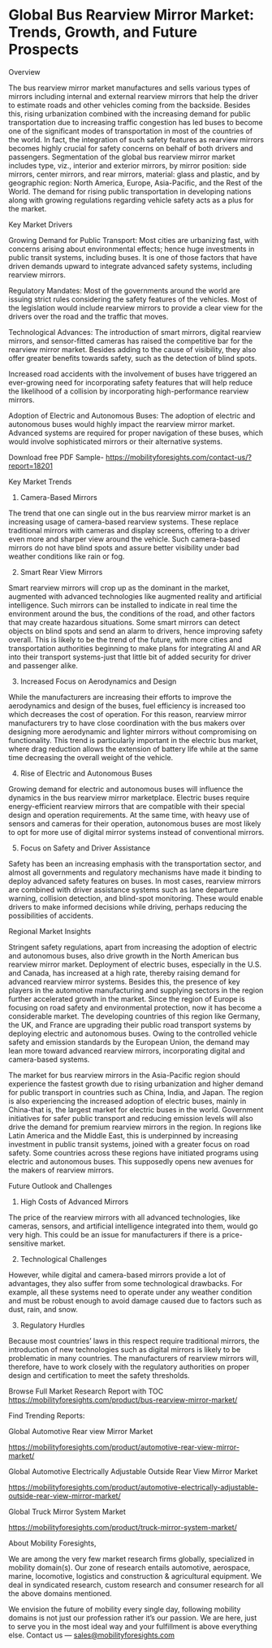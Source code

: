 # Global Bus Rearview Mirror Market: Trends, Growth, and Future Prospects

Overview

The bus rearview mirror market manufactures and sells various types of mirrors including internal and external rearview mirrors that help the driver to estimate roads and other vehicles coming from the backside. Besides this, rising urbanization combined with the increasing demand for public transportation due to increasing traffic congestion has led buses to become one of the significant modes of transportation in most of the countries of the world. In fact, the integration of such safety features as rearview mirrors becomes highly crucial for safety concerns on behalf of both drivers and passengers. Segmentation of the global bus rearview mirror market includes type, viz., interior and exterior mirrors, by mirror position: side mirrors, center mirrors, and rear mirrors, material: glass and plastic, and by geographic region: North America, Europe, Asia-Pacific, and the Rest of the World. The demand for rising public transportation in developing nations along with growing regulations regarding vehicle safety acts as a plus for the market.

Key Market Drivers

Growing Demand for Public Transport: Most cities are urbanizing fast, with concerns arising about environmental effects; hence huge investments in public transit systems, including buses. It is one of those factors that have driven demands upward to integrate advanced safety systems, including rearview mirrors.

Regulatory Mandates: Most of the governments around the world are issuing strict rules considering the safety features of the vehicles. Most of the legislation would include rearview mirrors to provide a clear view for the drivers over the road and the traffic that moves.

Technological Advances: The introduction of smart mirrors, digital rearview mirrors, and sensor-fitted cameras has raised the competitive bar for the rearview mirror market. Besides adding to the cause of visibility, they also offer greater benefits towards safety, such as the detection of blind spots.

Increased road accidents with the involvement of buses have triggered an ever-growing need for incorporating safety features that will help reduce the likelihood of a collision by incorporating high-performance rearview mirrors.

Adoption of Electric and Autonomous Buses: The adoption of electric and autonomous buses would highly impact the rearview mirror market. Advanced systems are required for proper navigation of these buses, which would involve sophisticated mirrors or their alternative systems.

Download free PDF Sample- https://mobilityforesights.com/contact-us/?report=18201

Key Market Trends

1. Camera-Based Mirrors

The trend that one can single out in the bus rearview mirror market is an increasing usage of camera-based rearview systems. These replace traditional mirrors with cameras and display screens, offering to a driver even more and sharper view around the vehicle. Such camera-based mirrors do not have blind spots and assure better visibility under bad weather conditions like rain or fog.

2. Smart Rear View Mirrors

Smart rearview mirrors will crop up as the dominant in the market, augmented with advanced technologies like augmented reality and artificial intelligence. Such mirrors can be installed to indicate in real time the environment around the bus, the conditions of the road, and other factors that may create hazardous situations. Some smart mirrors can detect objects on blind spots and send an alarm to drivers, hence improving safety overall. This is likely to be the trend of the future, with more cities and transportation authorities beginning to make plans for integrating AI and AR into their transport systems-just that little bit of added security for driver and passenger alike.

3. Increased Focus on Aerodynamics and Design

While the manufacturers are increasing their efforts to improve the aerodynamics and design of the buses, fuel efficiency is increased too which decreases the cost of operation. For this reason, rearview mirror manufacturers try to have close coordination with the bus makers over designing more aerodynamic and lighter mirrors without compromising on functionality. This trend is particularly important in the electric bus market, where drag reduction allows the extension of battery life while at the same time decreasing the overall weight of the vehicle.

4. Rise of Electric and Autonomous Buses

Growing demand for electric and autonomous buses will influence the dynamics in the bus rearview mirror marketplace. Electric buses require energy-efficient rearview mirrors that are compatible with their special design and operation requirements. At the same time, with heavy use of sensors and cameras for their operation, autonomous buses are most likely to opt for more use of digital mirror systems instead of conventional mirrors.

5. Focus on Safety and Driver Assistance

Safety has been an increasing emphasis with the transportation sector, and almost all governments and regulatory mechanisms have made it binding to deploy advanced safety features on buses. In most cases, rearview mirrors are combined with driver assistance systems such as lane departure warning, collision detection, and blind-spot monitoring. These would enable drivers to make informed decisions while driving, perhaps reducing the possibilities of accidents.

Regional Market Insights

Stringent safety regulations, apart from increasing the adoption of electric and autonomous buses, also drive growth in the North American bus rearview mirror market. Deployment of electric buses, especially in the U.S. and Canada, has increased at a high rate, thereby raising demand for advanced rearview mirror systems. Besides this, the presence of key players in the automotive manufacturing and supplying sectors in the region further accelerated growth in the market. Since the region of Europe is focusing on road safety and environmental protection, now it has become a considerable market. The developing countries of this region like Germany, the UK, and France are upgrading their public road transport systems by deploying electric and autonomous buses. Owing to the controlled vehicle safety and emission standards by the European Union, the demand may lean more toward advanced rearview mirrors, incorporating digital and camera-based systems.

The market for bus rearview mirrors in the Asia-Pacific region should experience the fastest growth due to rising urbanization and higher demand for public transport in countries such as China, India, and Japan. The region is also experiencing the increased adoption of electric buses, mainly in China-that is, the largest market for electric buses in the world. Government initiatives for safer public transport and reducing emission levels will also drive the demand for premium rearview mirrors in the region. In regions like Latin America and the Middle East, this is underpinned by increasing investment in public transit systems, joined with a greater focus on road safety. Some countries across these regions have initiated programs using electric and autonomous buses. This supposedly opens new avenues for the makers of rearview mirrors.

Future Outlook and Challenges

1. High Costs of Advanced Mirrors

The price of the rearview mirrors with all advanced technologies, like cameras, sensors, and artificial intelligence integrated into them, would go very high. This could be an issue for manufacturers if there is a price-sensitive market.

2. Technological Challenges

However, while digital and camera-based mirrors provide a lot of advantages, they also suffer from some technological drawbacks. For example, all these systems need to operate under any weather condition and must be robust enough to avoid damage caused due to factors such as dust, rain, and snow.

3. Regulatory Hurdles

Because most countries’ laws in this respect require traditional mirrors, the introduction of new technologies such as digital mirrors is likely to be problematic in many countries. The manufacturers of rearview mirrors will, therefore, have to work closely with the regulatory authorities on proper design and certification to meet the safety thresholds.

Browse Full Market Research Report with TOC https://mobilityforesights.com/product/bus-rearview-mirror-market/

Find Trending Reports:

Global Automotive Rear view Mirror Market

https://mobilityforesights.com/product/automotive-rear-view-mirror-market/

Global Automotive Electrically Adjustable Outside Rear View Mirror Market

https://mobilityforesights.com/product/automotive-electrically-adjustable-outside-rear-view-mirror-market/

Global Truck Mirror System Market

https://mobilityforesights.com/product/truck-mirror-system-market/

About Mobility Foresights,

We are among the very few market research firms globally, specialized in mobility domain(s). Our zone of research entails automotive, aerospace, marine, locomotive, logistics and construction & agricultural equipment. We deal in syndicated research, custom research and consumer research for all the above domains mentioned.

We envision the future of mobility every single day, following mobility domains is not just our profession rather it’s our passion. We are here, just to serve you in the most ideal way and your fulfillment is above everything else. Contact us — sales@mobilityforesights.com





